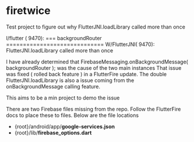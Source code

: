 # firetwice

Test project to figure out why FlutterJNI.loadLibrary called more than once

I/flutter ( 9470): === backgroundRouter =============================
W/FlutterJNI( 9470): FlutterJNI.loadLibrary called more than once

I have already determined that FirebaseMessaging.onBackgroundMessage( backgroundRouter ); was the cause of the two main instances
That issue was fixed ( rolled back feature ) in a FlutterFire update.  The double FlutterJNI.loadLibrary is also a issue coming
from the onBackgroundMessage calling feature.

This aims to be a min project to demo the issue

There are two Firebase files missing from the repo.  Follow the FlutterFire docs to place these to files.  Below are the file locations
* {root}/android/app/**google-services.json**
* {root}/lib/**firebase_options.dart**

